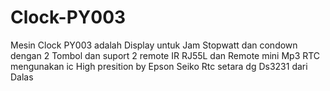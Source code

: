 # Clock-PY003
Mesin Clock PY003 adalah Display untuk Jam Stopwatt dan condown dengan 2 Tombol dan suport 2 remote IR  RJ55L dan Remote mini Mp3
RTC mengunakan ic High presition by Epson Seiko Rtc setara dg Ds3231 dari Dalas
